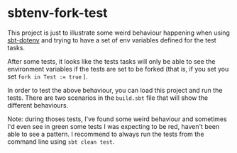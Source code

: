# sbtenv-fork-test

This project is just to illustrate some weird behaviour happening when using [sbt-dotenv](https://github.com/mefellows/sbt-dotenv) and trying to have a set of env variables defined for the test tasks.

After some tests, it looks like the tests tasks will only be able to see the environment variables if the tests are set to be forked (that is, if you set you set `fork in Test := true` ).

In order to test the above behaviour, you can load this project and run the tests. There are two scenarios in the `build.sbt` file that will show the different behaviours.

Note: during thoses tests, I've found some weird behaviour and sometimes I'd even see in green some tests I was expecting to be red, haven't been able to see a pattern. I recommend to always run the tests from the command line using `sbt clean test`.
